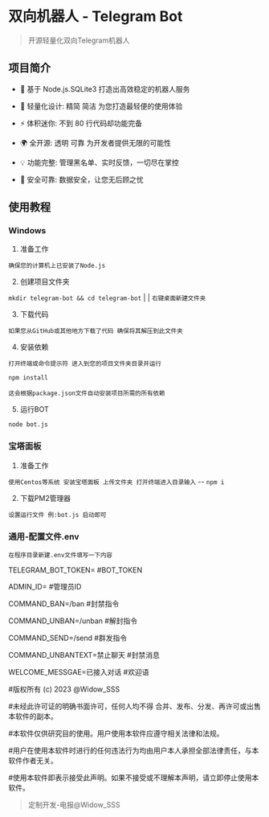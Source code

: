 # 双向机器人 - Telegram Bot
>开源轻量化双向Telegram机器人

## 项目简介
- 📜 基于 Node.js.SQLite3 打造出高效稳定的机器人服务

- 🌠 轻量化设计: 精简 简洁 为您打造最轻便的使用体验

- ⚡ 体积迷你: 不到 80 行代码却功能完备

- 🌍 全开源: 透明 可靠 为开发者提供无限的可能性

- 💡 功能完整: 管理黑名单、实时反馈，一切尽在掌控

- 🔐 安全可靠: 数据安全，让您无后顾之忧

## 使用教程

### Windows
1. 准备工作

`确保您的计算机上已安装了Node.js`

2. 创建项目文件夹 

`mkdir telegram-bot && cd telegram-bot` |  | `右键桌面新建文件夹`

3. 下载代码

`如果您从GitHub或其他地方下载了代码 确保将其解压到此文件夹`

4. 安装依赖

`打开终端或命令提示符 进入到您的项目文件夹目录并运行` 

`npm install`

`这会根据package.json文件自动安装项目所需的所有依赖`

5. 运行BOT

`node bot.js`

### 宝塔面板
1. 准备工作

`使用Centos等系统 安装宝塔面板 上传文件夹 打开终端进入目录输入` -- `npm i`

2. 下载PM2管理器

`设置运行文件 例:bot.js 启动即可`

### 通用-配置文件.env

`在程序目录新建.env文件填写一下内容`

TELEGRAM_BOT_TOKEN=  #BOT_TOKEN

ADMIN_ID=            #管理员ID

COMMAND_BAN=/ban                        #封禁指令

COMMAND_UNBAN=/unban                    #解封指令

COMMAND_SEND=/send                      #群发指令

COMMAND_UNBANTEXT=禁止聊天               #封禁消息

WELCOME_MESSGAE=已接入对话               #欢迎语

#版权所有 (c) 2023 @Widow_SSS

#未经此许可证的明确书面许可，任何人均不得 合并、发布、分发、再许可或出售本软件的副本。

#本软件仅供研究目的使用。用户使用本软件应遵守相关法律和法规。

#用户在使用本软件时进行的任何违法行为均由用户本人承担全部法律责任，与本软件作者无关。

#使用本软件即表示接受此声明。如果不接受或不理解本声明，请立即停止使用本软件。

>定制开发-电报@Widow_SSS

